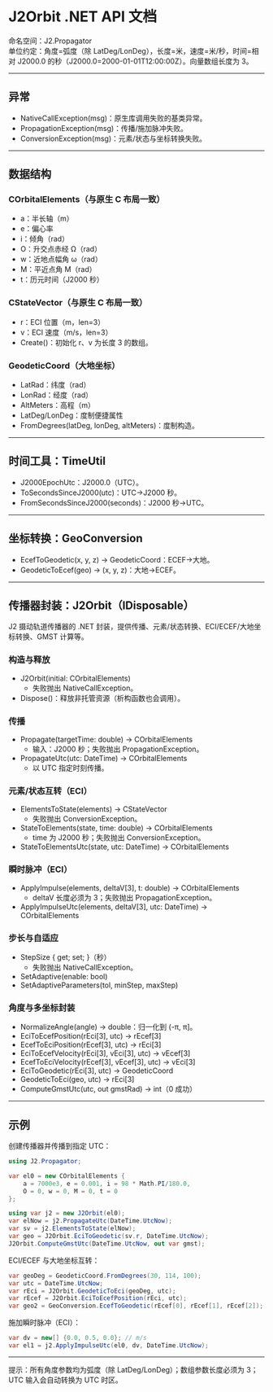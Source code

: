 # J2Orbit .NET API 文档

命名空间：J2.Propagator  
单位约定：角度=弧度（除 LatDeg/LonDeg），长度=米，速度=米/秒，时间=相对 J2000.0 的秒（J2000.0=2000-01-01T12:00:00Z）。向量数组长度为 3。

---

## 异常
- NativeCallException(msg)：原生库调用失败的基类异常。
- PropagationException(msg)：传播/施加脉冲失败。
- ConversionException(msg)：元素/状态与坐标转换失败。

---

## 数据结构
### COrbitalElements（与原生 C 布局一致）
- a：半长轴（m）
- e：偏心率
- i：倾角（rad）
- O：升交点赤经 Ω（rad）
- w：近地点幅角 ω（rad）
- M：平近点角 M（rad）
- t：历元时间（J2000 秒）

### CStateVector（与原生 C 布局一致）
- r：ECI 位置（m，len=3）
- v：ECI 速度（m/s，len=3）
- Create()：初始化 r、v 为长度 3 的数组。

### GeodeticCoord（大地坐标）
- LatRad：纬度（rad）
- LonRad：经度（rad）
- AltMeters：高程（m）
- LatDeg/LonDeg：度制便捷属性
- FromDegrees(latDeg, lonDeg, altMeters)：度制构造。

---

## 时间工具：TimeUtil
- J2000EpochUtc：J2000.0（UTC）。
- ToSecondsSinceJ2000(utc)：UTC→J2000 秒。
- FromSecondsSinceJ2000(seconds)：J2000 秒→UTC。

---

## 坐标转换：GeoConversion
- EcefToGeodetic(x, y, z) → GeodeticCoord：ECEF→大地。
- GeodeticToEcef(geo) → (x, y, z)：大地→ECEF。

---

## 传播器封装：J2Orbit（IDisposable）
J2 摄动轨道传播器的 .NET 封装，提供传播、元素/状态转换、ECI/ECEF/大地坐标转换、GMST 计算等。

### 构造与释放
- J2Orbit(initial: COrbitalElements)
  - 失败抛出 NativeCallException。
- Dispose()：释放非托管资源（析构函数也会调用）。

### 传播
- Propagate(targetTime: double) → COrbitalElements
  - 输入：J2000 秒；失败抛出 PropagationException。
- PropagateUtc(utc: DateTime) → COrbitalElements
  - 以 UTC 指定时刻传播。

### 元素/状态互转（ECI）
- ElementsToState(elements) → CStateVector
  - 失败抛出 ConversionException。
- StateToElements(state, time: double) → COrbitalElements
  - time 为 J2000 秒；失败抛出 ConversionException。
- StateToElementsUtc(state, utc: DateTime) → COrbitalElements

### 瞬时脉冲（ECI）
- ApplyImpulse(elements, deltaV[3], t: double) → COrbitalElements
  - deltaV 长度必须为 3；失败抛出 PropagationException。
- ApplyImpulseUtc(elements, deltaV[3], utc: DateTime) → COrbitalElements

### 步长与自适应
- StepSize { get; set; }（秒）
  - 失败抛出 NativeCallException。
- SetAdaptive(enable: bool)
- SetAdaptiveParameters(tol, minStep, maxStep)

### 角度与多坐标封装
- NormalizeAngle(angle) → double：归一化到 (-π, π]。
- EciToEcefPosition(rEci[3], utc) → rEcef[3]
- EcefToEciPosition(rEcef[3], utc) → rEci[3]
- EciToEcefVelocity(rEci[3], vEci[3], utc) → vEcef[3]
- EcefToEciVelocity(rEcef[3], vEcef[3], utc) → vEci[3]
- EciToGeodetic(rEci[3], utc) → GeodeticCoord
- GeodeticToEci(geo, utc) → rEci[3]
- ComputeGmstUtc(utc, out gmstRad) → int（0 成功）

---

## 示例

创建传播器并传播到指定 UTC：
```csharp
using J2.Propagator;

var el0 = new COrbitalElements {
    a = 7000e3, e = 0.001, i = 98 * Math.PI/180.0,
    O = 0, w = 0, M = 0, t = 0
};

using var j2 = new J2Orbit(el0);
var elNow = j2.PropagateUtc(DateTime.UtcNow);
var sv = j2.ElementsToState(elNow);
var geo = J2Orbit.EciToGeodetic(sv.r, DateTime.UtcNow);
J2Orbit.ComputeGmstUtc(DateTime.UtcNow, out var gmst);
```

ECI/ECEF 与大地坐标互转：
```csharp
var geoDeg = GeodeticCoord.FromDegrees(30, 114, 100);
var utc = DateTime.UtcNow;
var rEci = J2Orbit.GeodeticToEci(geoDeg, utc);
var rEcef = J2Orbit.EciToEcefPosition(rEci, utc);
var geo2 = GeoConversion.EcefToGeodetic(rEcef[0], rEcef[1], rEcef[2]);
```

施加瞬时脉冲（ECI）：
```csharp
var dv = new[] {0.0, 0.5, 0.0}; // m/s
var el1 = j2.ApplyImpulseUtc(el0, dv, DateTime.UtcNow);
```

---

提示：所有角度参数均为弧度（除 LatDeg/LonDeg）；数组参数长度必须为 3；UTC 输入会自动转换为 UTC 时区。
